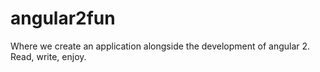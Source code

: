 # angular2fun
Where we create an application alongside the development of angular 2. Read, write, enjoy.
